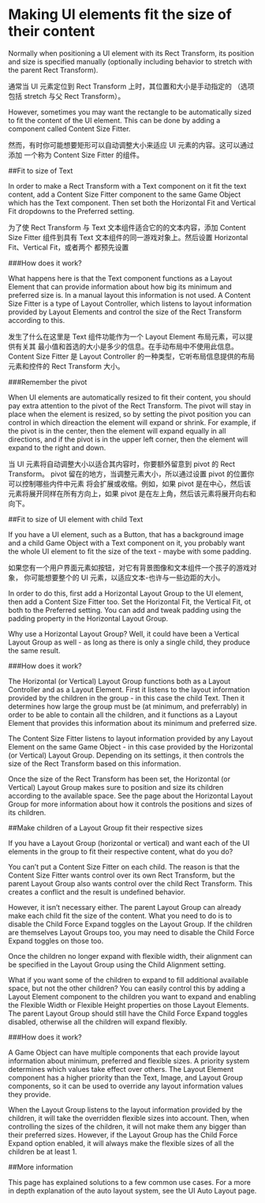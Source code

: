 # Making UI elements fit the size of their content

Normally when positioning a UI element with its Rect Transform, its position and size is specified manually (optionally including behavior to stretch with the parent Rect Transform).

通常当 UI 元素定位到 Rect Transform 上时，其位置和大小是手动指定的 （选项包括 stretch 与父 Rect Transform）。

However, sometimes you may want the rectangle to be automatically sized to fit the content of the UI element. This can be done by adding a component called Content Size Fitter.

然而，有时你可能想要矩形可以自动调整大小来适应 UI 元素的内容。这可以通过添加 一个称为 Content Size Fitter 的组件。

##Fit to size of Text

In order to make a Rect Transform with a Text component on it fit the text content, add a Content Size Fitter component to the same Game Object which has the Text component. Then set both the Horizontal Fit and Vertical Fit dropdowns to the Preferred setting.

为了使 Rect Transform 与 Text 文本组件适合它的的文本内容，添加 Content Size Fitter 组件到具有 Text 文本组件的同一游戏对象上。然后设置 Horizontal Fit、Vertical Fit，或者两个 都预先设置

###How does it work?

What happens here is that the Text component functions as a Layout Element that can provide information about how big its minimum and preferred size is. In a manual layout this information is not used. A Content Size Fitter is a type of Layout Controller, which listens to layout information provided by Layout Elements and control the size of the Rect Transform according to this.

发生了什么在这里是 Text 组件功能作为一个 Layout Element 布局元素，可以提供有关其 最小值和首选的大小是多少的信息。在手动布局中不使用此信息。Content Size Fitter 是 Layout Controller 的一种类型，它听布局信息提供的布局元素和控件的 Rect Transform 大小。 

###Remember the pivot

When UI elements are automatically resized to fit their content, you should pay extra attention to the pivot of the Rect Transform. The pivot will stay in place when the element is resized, so by setting the pivot position you can control in which direaction the element will expand or shrink. For example, if the pivot is in the center, then the element will expand equally in all directions, and if the pivot is in the upper left corner, then the element will expand to the right and down.

当 UI 元素将自动调整大小以适合其内容时，你要额外留意到 pivot 的 Rect Transform。 pivot 留在的地方，当调整元素大小，所以通过设置 pivot 的位置你可以控制哪些内件中元素 将会扩展或收缩。例如，如果 pivot 是在中心，然后该元素将展开同样在所有方向上，如果 pivot 是在左上角，然后该元素将展开向右和向下。

##Fit to size of UI element with child Text

If you have a UI element, such as a Button, that has a background image and a child Game Object with a Text component on it, you probably want the whole UI element to fit the size of the text - maybe with some padding.

如果您有一个用户界面元素如按钮，对它有背景图像和文本组件一个孩子的游戏对象， 你可能想要整个的 UI 元素，以适应文本-也许与一些边距的大小。 

In order to do this, first add a Horizontal Layout Group to the UI element, then add a Content Size Fitter too. Set the Horizontal Fit, the Vertical Fit, ot both to the Preferred setting. You can add and tweak padding using the padding property in the Horizontal Layout Group.

Why use a Horizontal Layout Group? Well, it could have been a Vertical Layout Group as well - as long as there is only a single child, they produce the same result.

###How does it work?

The Horizontal (or Vertical) Layout Group functions both as a Layout Controller and as a Layout Element. First it listens to the layout information provided by the children in the group - in this case the child Text. Then it determines how large the group must be (at minimum, and preferrably) in order to be able to contain all the children, and it functions as a Layout Element that provides this information about its minimum and preferred size.

The Content Size Fitter listens to layout information provided by any Layout Element on the same Game Object - in this case provided by the Horizontal (or Vertical) Layout Group. Depending on its settings, it then controls the size of the Rect Transform based on this information.

Once the size of the Rect Transform has been set, the Horizontal (or Vertical) Layout Group makes sure to position and size its children according to the available space. See the page about the Horizontal Layout Group for more information about how it controls the positions and sizes of its children.

##Make children of a Layout Group fit their respective sizes

If you have a Layout Group (horizontal or vertical) and want each of the UI elements in the group to fit their respective content, what do you do?

You can’t put a Content Size Fitter on each child. The reason is that the Content Size Fitter wants control over its own Rect Transform, but the parent Layout Group also wants control over the child Rect Transform. This creates a conflict and the result is undefined behavior.

However, it isn’t necessary either. The parent Layout Group can already make each child fit the size of the content. What you need to do is to disable the Child Force Expand toggles on the Layout Group. If the children are themselves Layout Groups too, you may need to disable the Child Force Expand toggles on those too.

Once the children no longer expand with flexible width, their alignment can be specified in the Layout Group using the Child Alignment setting.

What if you want some of the children to expand to fill additional available space, but not the other children? You can easily control this by adding a Layout Element component to the children you want to expand and enabling the Flexible Width or Flexible Height properties on those Layout Elements. The parent Layout Group should still have the Child Force Expand toggles disabled, otherwise all the children will expand flexibly.

###How does it work?

A Game Object can have multiple components that each provide layout information about minimum, preferred and flexible sizes. A priority system determines which values take effect over others. The Layout Element component has a higher priority than the Text, Image, and Layout Group components, so it can be used to override any layout information values they provide.

When the Layout Group listens to the layout information provided by the children, it will take the overridden flexible sizes into account. Then, when controlling the sizes of the children, it will not make them any bigger than their preferred sizes. However, if the Layout Group has the Child Force Expand option enabled, it will always make the flexible sizes of all the children be at least 1.

##More information

This page has explained solutions to a few common use cases. For a more in depth explanation of the auto layout system, see the UI Auto Layout page.